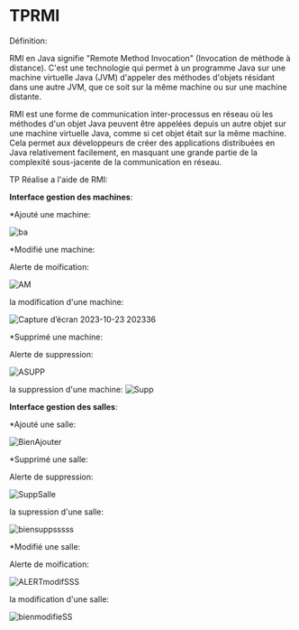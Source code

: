 # TPRMI

Définition:

RMI en Java signifie "Remote Method Invocation" (Invocation de méthode à distance). C'est une technologie qui permet à un programme Java sur une machine virtuelle Java (JVM) d'appeler des méthodes d'objets résidant dans une autre JVM, que ce soit sur la même machine ou sur une machine distante.

RMI est une forme de communication inter-processus en réseau où les méthodes d'un objet Java peuvent être appelées depuis un autre objet sur une machine virtuelle Java, comme si cet objet était sur la même machine. Cela permet aux développeurs de créer des applications distribuées en Java relativement facilement, en masquant une grande partie de la complexité sous-jacente de la communication en réseau.

TP Réalise a l'aide de RMI:

**Interface gestion des machines**:

*Ajouté une machine:

![ba](https://github.com/ELMOUWAHID-AYOUB/HibernateTP/assets/130571009/b74a3748-0a2f-4583-b888-fd4b45658315)


*Modifié une machine:


Alerte de moification:

![AM](https://github.com/ELMOUWAHID-AYOUB/HibernateTP/assets/130571009/7d69798c-3a9d-4e9d-8a7d-9108391ecf0b)

la modification d'une machine:

![Capture d’écran 2023-10-23 202336](https://github.com/ELMOUWAHID-AYOUB/HibernateTP/assets/130571009/658e826a-727f-4947-b54b-263e8061a52b)

*Supprimé une machine:

Alerte de suppression:

![ASUPP](https://github.com/ELMOUWAHID-AYOUB/HibernateTP/assets/130571009/da053b12-e283-4f01-9aa2-73a21b893e31)

la suppression d'une machine:
![Supp](https://github.com/ELMOUWAHID-AYOUB/HibernateTP/assets/130571009/c1dd8205-fad5-4ce3-98a6-090c7881624a)

**Interface gestion des salles**:

*Ajouté une salle:

![BienAjouter](https://github.com/ELMOUWAHID-AYOUB/HibernateTP/assets/130571009/4e15825e-9fd5-4161-a946-4111f41d2288)

*Supprimé une salle:

Alerte de suppression:

![SuppSalle](https://github.com/ELMOUWAHID-AYOUB/HibernateTP/assets/130571009/b9c1cea0-654a-444e-8bc3-ce0ca353858c)

la supression d'une salle:

![biensuppsssss](https://github.com/ELMOUWAHID-AYOUB/HibernateTP/assets/130571009/79880817-9826-4d6c-8c15-851b7c5ab46d)

*Modifié une salle:


Alerte de moification:


![ALERTmodifSSS](https://github.com/ELMOUWAHID-AYOUB/HibernateTP/assets/130571009/145a84c3-3e5c-4ab8-a043-8343fbf65c48)



la modification d'une salle:

![bienmodifieSS](https://github.com/ELMOUWAHID-AYOUB/HibernateTP/assets/130571009/9626ac43-dae3-4eba-a4bb-343c8ad173f0)

